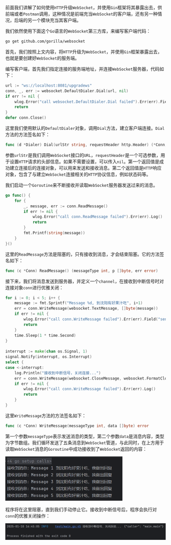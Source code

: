 前面我们讲解了如何使用`HTTP`升级`WebSocket`，并使用`Gin`框架将其暴露出去，供前端或者`Postman`调用，这种情况是前端充当`WebSocket`的客户端，还有另一种情况，后端的另一个模块充当其客户端。

我们依然使用下面这个`Go`语言的`WebSocket`第三方库，来编写客户端代码：

```sh
go get github.com/gorilla/websocket
```

首先，我们按照上文内容，将`HTTP`升级为`WebSocket`，并使用`Gin`框架暴露出去，也就是要创建好`WebSocket`的服务端。

编写客户端，首先我们指定连接的服务端地址，并连接`WebSocket`服务器，代码如下：

```go
url := "ws://localhost:8081/upgradews"
conn, _, err := websocket.DefaultDialer.Dial(url, nil)
if err != nil {
	wlog.Error("call websocket.DefaultDialer.Dial failed").Err(err).Field("url", url).Log()
	return
}
defer conn.Close()
```

这里我们使用默认的`DefaultDialer`对象，调用`Dial`方法，建立客户端连接。`Dial`方法的方法签名如下：

```go
func (d *Dialer) Dial(urlStr string, requestHeader http.Header) (*Conn, *http.Response, error)
```

参数`urlStr`是我们调用`WebSocket`接口的`URL`，`requestHeader`是一个可选参数，用于设置`HTTP`请求的头部信息。如果不需要设置，可以传入`nil`。第一个返回值是成功建立连接后的连接对象，可以用来发送和接收消息。第二个返回值是`HTTP`响应对象，包含了与建立`WebSocket`连接相关的`HTTP`协议信息，例如状态码等。

我们启动一个`Goroutine`来不断接收并读取`WebSocket`服务器发送过来的消息。

```go
go func() {
	for {
		_, message, err := conn.ReadMessage()
		if err != nil {
			wlog.Error("call conn.ReadMessage failed").Err(err).Log()
			return
		}
		fmt.Printf(string(message))
	}
}()
```

这里的`ReadMessage`方法是阻塞的，只有接收到消息，才会结束阻塞。它的方法签名如下：

```go
func (c *Conn) ReadMessage() (messageType int, p []byte, err error)
```

接下来，我们将消息发送到服务器，并定义一个`channel`，在接收到中断信号时对连接对象`conn`进行优雅关闭：

```go
for i := 0; i < 5; i++ {
	message := fmt.Sprintf("Message %d, 到沈阳有好果汁吃", i+1)
	err = conn.WriteMessage(websocket.TextMessage, []byte(message))
	if err != nil {
		wlog.Error("call conn.WriteMessage failed").Err(err).Field("sendMsg", message).Log()
		return
	}
	time.Sleep(1 * time.Second)
}

interrupt := make(chan os.Signal, 1)
signal.Notify(interrupt, os.Interrupt)
select {
case <-interrupt:
	log.Println("接收到中断信号，关闭连接...")
	err = conn.WriteMessage(websocket.CloseMessage, websocket.FormatCloseMessage(websocket.CloseNormalClosure, ""))
	if err != nil {
		wlog.Error("call conn.WriteMessage failed").Err(err).Log()
		return
	}
}
```

这里`WriteMessage`方法的方法签名如下：

```go
func (c *Conn) WriteMessage(messageType int, data []byte) error
```

第一个参数`messageType`表示发送消息的类型，第二个参数`data`是消息内容，类型为字节数组。我们循环发送了五条消息到`WebSocket`管道，与此同时，在上方用于读取`WebSocket`消息的`Goroutine`中成功接收到了`WebSocket`返回的内容：

<img src="image/image-20250110164458786.png" alt="image-20250110164458786" style="zoom:60%;" />

程序将在这里阻塞，直到我们手动停止它。接收到中断信号后，程序会执行对`conn`的优雅关闭操作：

<img src="image/image-20250110164516339.png" alt="image-20250110164516339" style="zoom:60%;" />